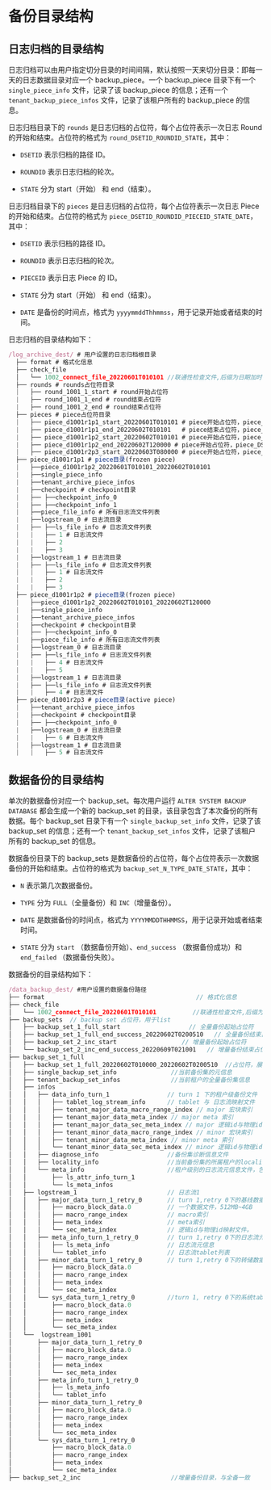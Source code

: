 # 备份目录结构

## 日志归档的目录结构

日志归档可以由用户指定切分目录的时间间隔，默认按照一天来切分目录：即每一天的日志数据目录对应一个 backup_piece。一个 backup_piece 目录下有一个 `single_piece_info` 文件，记录了该 backup_piece 的信息；还有一个 `tenant_backup_piece_infos` 文件，记录了该租户所有的 backup_piece 的信息。

日志归档目录下的 `rounds` 是日志归档的占位符，每个占位符表示一次日志 Round 的开始和结束。占位符的格式为 `round_DSETID_ROUNDID_STATE`，其中：

* `DSETID` 表示归档的路径 ID。

* `ROUNDID` 表示日志归档的轮次。

* `STATE` 分为 start（开始） 和 end（结束）。

日志归档目录下的 `pieces` 是日志归档的占位符，每个占位符表示一次日志 Piece 的开始和结束。占位符的格式为 `piece_DSETID_ROUNDID_PIECEID_STATE_DATE`，其中：

* `DSETID` 表示归档的路径 ID。

* `ROUNDID` 表示日志归档的轮次。

* `PIECEID` 表示日志 Piece 的 ID。

* `STATE` 分为 start（开始） 和 end（结束）。

* `DATE` 是备份的时间点，格式为 `yyyymmddThhmmss`，用于记录开始或者结束的时间。

日志归档的目录结构如下：

```javascript
/log_archive_dest/ # 用户设置的日志归档根目录
  ├── format # 格式化信息
  ├── check_file
  │   └── 1002_connect_file_20220601T010101 //联通性检查文件,后缀为日期加时间，格式为 YYYYMMDDTHHMMSS
  ├── rounds # rounds占位符目录
  |   ├── round_1001_1_start # round开始占位符
  |   ├── round_1001_1_end # round结束占位符
  |   ├── round_1001_2_end # round结束占位符
  ├── pieces # piece占位符目录
  |   ├── piece_d1001r1p1_start_20220601T010101 # piece开始占位符，piece_DSETID_ROUNDID_PIECEID_start_DATE
  |   ├── piece_d1001r1p1_end_20220602T010101   # piece结束占位符，piece_DSETID_ROUNDID_PIECEID_end_DATE
  |   ├── piece_d1001r1p2_start_20220602T010101 # piece开始占位符，piece_DSETID_ROUNDID_PIECEID_start_DATE
  |   ├── piece_d1001r1p2_end_20220602T120000 # piece开始占位符，piece_DSETID_ROUNDID_PIECEID_start_DATE
  |   ├── piece_d1001r2p3_start_20220603T080000 # piece开始占位符，piece_DSETID_ROUNDID_PIECEID_start_DATE
  ├── piece_d1001r1p1 # piece目录(frozen piece)
  |   ├──piece_d1001r1p2_20220601T010101_20220602T010101
  |   ├──single_piece_info
  |   ├──tenant_archive_piece_infos
  |   ├──checkpoint # checkpoint目录
  |   ├── ├──checkpoint_info_0
  |   ├── ├──checkpoint_info_1
  |   ├──piece_file_info # 所有日志流文件列表
  |   ├──logstream_0 # 日志流目录
  |   ├── ├──ls_file_info # 日志流文件列表
  |   |   ├── 1 # 日志流文件
  |   |   ├── 2
  |   |   ├── 3
  |   ├──logstream_1 # 日志流目录
  |   ├── ├──ls_file_info # 日志流文件列表
  |   |   ├── 1 # 日志流文件
  |   |   ├── 2
  |   |   ├── 3
  ├── piece_d1001r1p2 # piece目录(frozen piece)
  |   ├──piece_d1001r1p2_20220602T010101_20220602T120000
  |   ├──single_piece_info
  |   ├──tenant_archive_piece_infos
  |   ├──checkpoint # checkpoint目录
  |   ├── ├──checkpoint_info_0
  |   ├──piece_file_info # 所有日志流文件列表
  |   ├──logstream_0 # 日志流目录
  |   ├── ├──ls_file_info # 日志流文件列表
  |   |   ├── 4 # 日志流文件
  |   |   ├── 5
  |   ├──logstream_1 # 日志流目录
  |   ├── ├──ls_file_info # 日志流文件列表
  |   |   ├── 4 # 日志流文件
  ├── piece_d1001r2p3 # piece目录(active piece)
  |   ├──tenant_archive_piece_infos
  |   ├──checkpoint # checkpoint目录
  |   ├── ├──checkpoint_info_0
  |   ├──logstream_0 # 日志流目录
  |   |   ├── 6 # 日志流文件
  |   ├──logstream_1 # 日志流目录
  |   |   ├── 5 # 日志流文件
```

## 数据备份的目录结构

单次的数据备份对应一个 backup_set。每次用户运行 `ALTER SYSTEM BACKUP DATABASE` 都会生成一个新的 backup_set 的目录，该目录包含了本次备份的所有数据。每个 backup_set 目录下有一个 `single_backup_set_info` 文件，记录了该 backup_set 的信息；还有一个 `tenant_backup_set_infos` 文件，记录了该租户所有的 backup_set 的信息。

数据备份目录下的 backup_sets 是数据备份的占位符，每个占位符表示一次数据备份的开始和结束。占位符的格式为 `backup_set_N_TYPE_DATE_STATE`，其中：

* `N` 表示第几次数据备份。

* `TYPE` 分为 `FULL`（全量备份）和 `INC`（增量备份）。

* `DATE` 是数据备份的时间点，格式为 `YYYYMMDDTHHMMSS`，用于记录开始或者结束时间。

* `STATE` 分为 `start` （数据备份开始）、`end_success` （数据备份成功）和 `end_failed` （数据备份失败）。

数据备份的目录结构如下：

```javascript
/data_backup_dest/ #用户设置的数据备份路径
├── format                                          // 格式化信息
├── check_file
│   └── 1002_connect_file_20220601T010101          //联通性检查文件,后缀为日期加时间，格式为 YYYYMMDDTHHMMSS
├── backup_sets  // backup set 占位符，用于list
│   ├── backup_set_1_full_start                   // 全量备份起始占位符
│   ├── backup_set_1_full_end_success_20220602T0200510   // 全量备份结束占位符
│   ├── backup_set_2_inc_start                  // 增量备份起始占位符
│   └── backup_set_2_inc_end_success_20220609T021001   // 增量备份结束占位符
├── backup_set_1_full
│   ├── backup_set_1_full_20220602T010000_20220602T0200510  //占位符，展示备份的开始和结束时间。
│   ├── single_backup_set_info               //当前备份集的元信息
│   ├── tenant_backup_set_infos              //当前租户的全量备份集信息
│   ├── infos
│   │   ├── data_info_turn_1                // turn 1 下的租户级备份文件
│   │   │   ├── tablet_log_stream_info      // tablet 与 日志流映射文件
│   │   │   ├── tenant_major_data_macro_range_index // major 宏块索引
│   │   │   ├── tenant_major_data_meta_index // major meta 索引
│   │   │   ├── tenant_major_data_sec_meta_index // major 逻辑id与物理id映射
│   │   │   ├── tenant_minor_data_macro_range_index // minor 宏块索引
│   │   │   ├── tenant_minor_data_meta_index // minor meta 索引
│   │   │   └── tenant_minor_data_sec_meta_index // minor 逻辑id与物理id映射
│   │   ├── diagnose_info                   //备份集诊断信息文件
│   │   ├── locality_info                   //当前备份集的所属租户的locality信息
│   │   └── meta_info                       //租户级别的日志流元信息文件，包含所有日志流的元信息。
│   │       ├── ls_attr_info_turn_1
│   │       └── ls_meta_infos
│   ├── logstream_1                         // 日志流1
│   │   ├── major_data_turn_1_retry_0       // turn 1,retry 0下的基线数据
│   │   │   ├── macro_block_data.0          // 一个数据文件，512MB~4GB
│   │   │   ├── macro_range_index           // macro索引
│   │   │   ├── meta_index                  // meta索引
│   │   │   └── sec_meta_index              // 逻辑id与物理id映射文件。
│   │   ├── meta_info_turn_1_retry_0        // turn 1,retry 0下的日志流元信息文件
│   │   │   ├── ls_meta_info                // 日志流元信息
│   │   │   └── tablet_info                 // 日志流tablet列表
│   │   ├── minor_data_turn_1_retry_0       // turn 1,retry 0下的转储数据
│   │   │   ├── macro_block_data.0
│   │   │   ├── macro_range_index
│   │   │   ├── meta_index
│   │   │   └── sec_meta_index
│   │   └── sys_data_turn_1_retry_0         //turn 1, retry 0下的系统tablet数据
│   │       ├── macro_block_data.0
│   │       ├── macro_range_index
│   │       ├── meta_index
│   │       └── sec_meta_index
│   └──  logstream_1001
│       ├── major_data_turn_1_retry_0
│       │   ├── macro_block_data.0
│       │   ├── macro_range_index
│       │   ├── meta_index
│       │   └── sec_meta_index
│       ├── meta_info_turn_1_retry_0
│       │   ├── ls_meta_info
│       │   └── tablet_info
│       ├── minor_data_turn_1_retry_0
│       │   ├── macro_block_data.0
│       │   ├── macro_range_index
│       │   ├── meta_index
│       │   └── sec_meta_index
│       └── sys_data_turn_1_retry_0
│           ├── macro_block_data.0
│           ├── macro_range_index
│           ├── meta_index
│           └── sec_meta_index
├── backup_set_2_inc                         //增量备份目录，与全备一致
```
